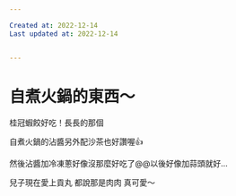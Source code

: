 ```yaml
---

Created at: 2022-12-14
Last updated at: 2022-12-14


---
```


# 自煮火鍋的東西～


桂冠蝦餃好吃！長長的那個

自煮火鍋的沾醬另外配沙茶也好讚喔👍

然後沾醬加冷凍蔥好像沒那麼好吃了@@以後好像加蒜頭就好…

兒子現在愛上貢丸 都說那是肉肉 真可愛～

